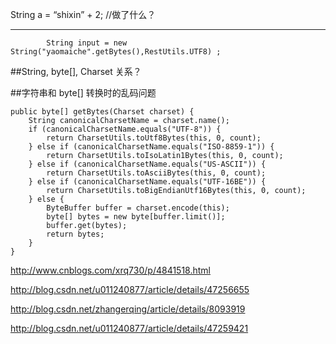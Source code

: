 
String a  = “shixin” + 2;
//做了什么？

-----------

            String input = new String("yaomaiche".getBytes(),RestUtils.UTF8) ;

##String, byte[], Charset 关系？

##字符串和 byte[] 转换时的乱码问题

    public byte[] getBytes(Charset charset) {
        String canonicalCharsetName = charset.name();
        if (canonicalCharsetName.equals("UTF-8")) {
            return CharsetUtils.toUtf8Bytes(this, 0, count);
        } else if (canonicalCharsetName.equals("ISO-8859-1")) {
            return CharsetUtils.toIsoLatin1Bytes(this, 0, count);
        } else if (canonicalCharsetName.equals("US-ASCII")) {
            return CharsetUtils.toAsciiBytes(this, 0, count);
        } else if (canonicalCharsetName.equals("UTF-16BE")) {
            return CharsetUtils.toBigEndianUtf16Bytes(this, 0, count);
        } else {
            ByteBuffer buffer = charset.encode(this);
            byte[] bytes = new byte[buffer.limit()];
            buffer.get(bytes);
            return bytes;
        }
    }






http://www.cnblogs.com/xrq730/p/4841518.html

http://blog.csdn.net/u011240877/article/details/47256655

http://blog.csdn.net/zhangerqing/article/details/8093919

http://blog.csdn.net/u011240877/article/details/47259421